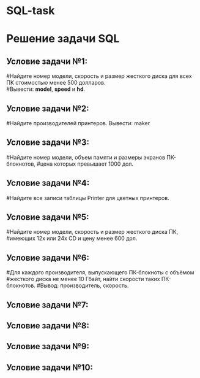 # SQL-task
# Решение задачи SQL

## Условие задачи №1:
#Найдите номер модели, скорость и размер жесткого диска для всех ПК стоимостью менее 500 долларов.  
#Вывести: **model**, **speed** и **hd**.

## Условие задачи №2:
#Найдите производителей принтеров. Вывести: maker

## Условие задачи №3:
#Найдите номер модели, объем памяти и размеры экранов ПК-блокнотов, 
#цена которых превышает 1000 дол.

## Условие задачи №4:
#Найдите все записи таблицы Printer для цветных принтеров.

## Условие задачи №5:
#Найдите номер модели, скорость и размер жесткого диска ПК, 
#имеющих 12x или 24x CD и цену менее 600 дол.

## Условие задачи №6:
#Для каждого производителя, выпускающего ПК-блокноты c объёмом 
#жесткого диска не менее 10 Гбайт, найти скорости таких ПК-блокнотов. 
#Вывод: производитель, скорость.

## Условие задачи №7:

## Условие задачи №8:

## Условие задачи №9:

## Условие задачи №10:
